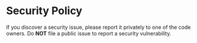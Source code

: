 # Security Policy

If you discover a security issue, please report it privately to one of the code owners.
Do **NOT** file a public issue to report a security vulnerability.